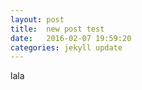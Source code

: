 ```yaml
---
layout: post
title:  new post test
date:   2016-02-07 19:59:20
categories: jekyll update
---
```



lala
